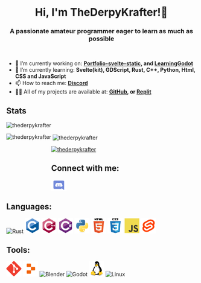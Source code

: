<h1 align="center">Hi, I'm TheDerpyKrafter!👋</h1>
<h3 align="center">A passionate amateur programmer eager to learn as much as possible</h3>
<br>

- 🔭 I’m currently working on: **[Portfolio-svelte-static](https://github.com/thederpykrafter/Portfolio-svelte-static), and [LearningGodot](https://github.com/thederpykrafter/LearningGodot)**
- 🧠 I’m currently learning: **Svelte(kit), GDScript, Rust, C++, Python, Html, CSS and JavaScript**
- 📫 How to reach me: **[Discord](https://discord.gg/ZVUQKqusgf)**
- 👨‍💻 All of my projects are available at: **[GitHub](https://github.com/thederpykrafter), or [Replit](https://replit.com/@JustinKulczyski)**


<h2>Stats</h2>
<!-- Views -->
<p> <img src="https://komarev.com/ghpvc/?username=thederpykrafter&label=Profile%20views&color=0e75b6&style=flat" alt="thederpykrafter" /> </p>
<!-- Language usage -->
<img align="left" height="180em" src="https://github-readme-stats.vercel.app/api/top-langs/?username=thederpykrafter&langs_count=8&theme=radical&layout=donut-vertical&size_weight=0.5&count_weight=0.5" alt=thederpykrafter />
<!-- Github Stats -->
<p>&nbsp;<img align="center" height="180em" src="https://github-readme-stats.vercel.app/api?username=thederpykrafter&show_icons=true&locale=en&theme=radical" alt="thederpykrafter" /></p>
<!-- Trohies -->
<p align="left"> <a href="https://github.com/ryo-ma/github-profile-trophy"><img src="https://github-profile-trophy.vercel.app/?username=thederpykrafter&column=5&theme=onestar" alt="thederpykrafter" /></a> </p>




<h2 align="left">Connect with me:</h2>
  <p align="left">
  <a href="https://discord.gg/ZVUQKqusgf" target="blank"><img align="center" src="https://raw.githubusercontent.com/teamedwardforever/Readme-Generator/71f25dd8b98329b168142a6b782a107b75eab178/svg/Social/discord.svg" alt="ZVUQKqusgf" height="30" width="40" /></a>
  </p>

<h2 align="left">Languages:</h2>
<p align="left">
  <img src="https://foundation.rust-lang.org/img/rust-logo-blk.svg" alt="Rust" width="40" height="40"/>
  <img src="https://raw.githubusercontent.com/teamedwardforever/Readme-Generator/71f25dd8b98329b168142a6b782a107b75eab178/svg/Skills/Languages/c-original.svg" alt="C" width="40" height="40"/> 
  <img src="https://raw.githubusercontent.com/teamedwardforever/Readme-Generator/71f25dd8b98329b168142a6b782a107b75eab178/svg/Skills/Languages/cplusplus-original.svg" alt="CPP" width="40" height="40"/>
  <img src="https://raw.githubusercontent.com/teamedwardforever/Readme-Generator/71f25dd8b98329b168142a6b782a107b75eab178/svg/Skills/Languages/csharp-original.svg" alt="Csharp" width="40" height="40"/>
  <img src="https://raw.githubusercontent.com/teamedwardforever/Readme-Generator/71f25dd8b98329b168142a6b782a107b75eab178/svg/Skills/Languages/python-original.svg" alt="Python" width="40" height="40"/>
  <img src="https://raw.githubusercontent.com/teamedwardforever/Readme-Generator/71f25dd8b98329b168142a6b782a107b75eab178/svg/Skills/Frontend/html5-original-wordmark.svg" alt="HTML" width="40" height="40"/>
  <img src="https://raw.githubusercontent.com/teamedwardforever/Readme-Generator/71f25dd8b98329b168142a6b782a107b75eab178/svg/Skills/Frontend/css3-original-wordmark.svg" alt="Css" width="40" height="40"/>  
  <img src="https://raw.githubusercontent.com/teamedwardforever/Readme-Generator/71f25dd8b98329b168142a6b782a107b75eab178/svg/Skills/Languages/javascript-original.svg" alt="Javascript" width="40" height="40"/>
  <img src="https://raw.githubusercontent.com/sveltejs/branding/master/svelte-logo.svg" alt="Svelte" width="40" height="40"/> 
</p>

<h2 align="left">Tools:</h2>
<p>
 <img src="https://raw.githubusercontent.com/teamedwardforever/Readme-Generator/71f25dd8b98329b168142a6b782a107b75eab178/svg/Skills/Other/git-scm-icon.svg" alt="Git" width="40" height="40"/>
  <img src="https://github.com/thederpykrafter/thederpykrafter/blob/main/replit.png" alt="Replit" width="40" height="40"/>
  <img src="https://upload.wikimedia.org/wikipedia/commons/thumb/0/0c/Blender_logo_no_text.svg/2503px-Blender_logo_no_text.svg.png" alt="Blender" width="40" height="40"/>
  <img src="https://godotengine.org/assets/press/icon_color.svg" alt="Godot" width="40" height="40"/> 
  <img src="https://raw.githubusercontent.com/teamedwardforever/Readme-Generator/71f25dd8b98329b168142a6b782a107b75eab178/svg/Skills/Other/linux-original.svg" alt="Linux" width="40" height="40"/>
  <img src="https://upload.wikimedia.org/wikipedia/commons/thumb/8/87/Windows_logo_-_2021.svg/25px-Windows_logo_-_2021.svg.png" alt="Linux" width="40" height="40"/>
</p>
